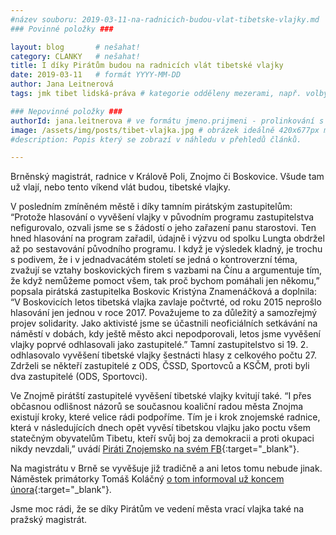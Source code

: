 ```yaml
---
#název souboru: 2019-03-11-na-radnicich-budou-vlat-tibetske-vlajky.md
### Povinné položky ###

layout: blog       # nešahat!
category: CLANKY   # nešahat!
title: I díky Pirátům budou na radnicích vlát tibetské vlajky
date: 2019-03-11   # formát YYYY-MM-DD
author: Jana Leitnerová
tags: jmk tibet lidská-práva # kategorie odděleny mezerami, např. volby zemědělství životní-prostředí piráti (viz https://jihomoravsky.pirati.cz/tags/)

### Nepovinné položky ###
authorId: jana.leitnerova # ve formátu jmeno.prijmeni - prolinkování s profilem přes uid
image: /assets/img/posts/tibet-vlajka.jpg # obrázek ideálně 420x677px minifikovaný přes https://tinypng.com/
#description: Popis který se zobrazí v náhledu v přehledů článků.

---
```


Brněnský magistrát, radnice v Králově Poli, Znojmo či Boskovice. Všude tam už vlají, nebo tento víkend vlát budou, tibetské vlajky.

V posledním zmíněném městě i díky tamním pirátským zastupitelům:
“Protože hlasování o vyvěšení vlajky v původním programu zastupitelstva nefigurovalo, ozvali jsme se s žádostí o jeho zařazení panu starostovi. Ten hned hlasování na program zařadil, údajně i výzvu od spolku Lungta obdržel až po sestavování původního programu. I když je výsledek kladný, je trochu s podivem, že i v jednadvacátém století se jedná o kontroverzní téma, zvažují se vztahy boskovických firem s vazbami na Čínu a argumentuje tím, že když nemůžeme pomoct všem, tak proč bychom pomáhali jen někomu,” popsala pirátská zastupitelka Boskovic Kristýna Znamenáčková a doplnila: “V Boskovicích letos tibetská vlajka zavlaje počtvrté, od roku 2015 neprošlo hlasování jen jednou v roce 2017. Považujeme to za důležitý a samozřejmý projev solidarity. Jako aktivisté jsme se účastnili neoficiálních setkávání na náměstí v dobách, kdy ještě město akci nepodporovali, letos jsme vyvěšení vlajky poprvé odhlasovali jako zastupitelé.” Tamní zastupitelstvo si 19. 2. odhlasovalo vyvěšení tibetské vlajky šestnácti hlasy z celkového počtu 27. Zdrželi se někteří zastupitelé z ODS, ČSSD, Sportovců a KSČM, proti byli dva zastupitelé (ODS, Sportovci).

Ve Znojmě pirátští zastupitelé vyvěšení tibetské vlajky kvitují také. “I přes občasnou odlišnost názorů se současnou koaliční radou města Znojma existují kroky, které velice rádi podpoříme. Tím je i krok znojemské radnice, která v následujících dnech opět vyvěsí tibetskou vlajku jako poctu všem statečným obyvatelům Tibetu, kteří svůj boj za demokracii a proti okupaci nikdy nevzdali,” uvádí [Piráti Znojemsko na svém FB](https://www.facebook.com/PiratiZnojemsko/){:target="_blank"}. 

Na magistrátu v Brně se vyvěšuje již tradičně a ani letos tomu nebude jinak. Náměstek primátorky Tomáš Koláčný [o tom informoval už koncem února](http://bit.ly/RMB_27022019){:target="_blank"}.

Jsme moc rádi, že se díky Pirátům ve vedení města vrací vlajka také na pražský magistrát.
